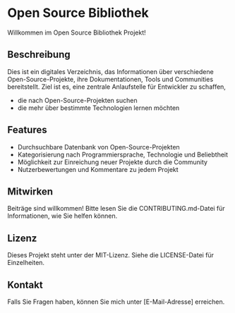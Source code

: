 # Open Source Bibliothek

Willkommen im Open Source Bibliothek Projekt!

## Beschreibung
Dies ist ein digitales Verzeichnis, das Informationen über verschiedene Open-Source-Projekte, ihre Dokumentationen, Tools und Communities bereitstellt. Ziel ist es, eine zentrale Anlaufstelle für Entwickler zu schaffen,
- die nach Open-Source-Projekten suchen
- die mehr über bestimmte Technologien lernen möchten

## Features
- Durchsuchbare Datenbank von Open-Source-Projekten
- Kategorisierung nach Programmiersprache, Technologie und Beliebtheit
- Möglichkeit zur Einreichung neuer Projekte durch die Community
- Nutzerbewertungen und Kommentare zu jedem Projekt

## Mitwirken
Beiträge sind willkommen! Bitte lesen Sie die CONTRIBUTING.md-Datei für Informationen, wie Sie helfen können.

## Lizenz
Dieses Projekt steht unter der MIT-Lizenz. Siehe die LICENSE-Datei für Einzelheiten.

## Kontakt
Falls Sie Fragen haben, können Sie mich unter [E-Mail-Adresse] erreichen.
